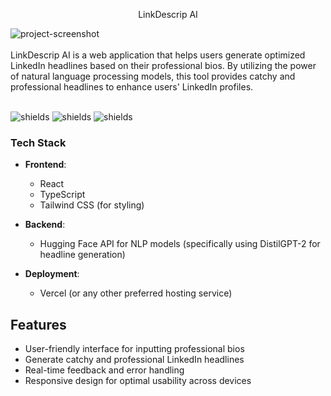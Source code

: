 <p align="center">LinkDescrip AI</p>
<img src="https://github.com/user-attachments/assets/4d4ec02c-5cb5-4739-bf7c-93ef2ccd4504" alt="project-screenshot" >
<br></br>
LinkDescrip AI is a web application that helps users generate optimized LinkedIn headlines based on their professional bios. By utilizing the power of natural language processing models, this tool provides catchy and professional headlines to enhance users' LinkedIn profiles.
<br></br>
<p><img src="https://img.shields.io/website?url=http%3A//remiel.fyi" alt="shields">     <img src="https://img.shields.io/github/downloads/jaswanthremiel/LinkDescrip-AI/total" alt="shields">  <img src="https://img.shields.io/github/commit-activity/w/jaswanthremiel/LinkDescrip-AI" alt="shields"></p>

### Tech Stack

- **Frontend**: 
  - React
  - TypeScript
  - Tailwind CSS (for styling)

- **Backend**: 
  - Hugging Face API for NLP models (specifically using DistilGPT-2 for headline generation)

- **Deployment**: 
  - Vercel (or any other preferred hosting service)

## Features

- User-friendly interface for inputting professional bios
- Generate catchy and professional LinkedIn headlines
- Real-time feedback and error handling
- Responsive design for optimal usability across devices


